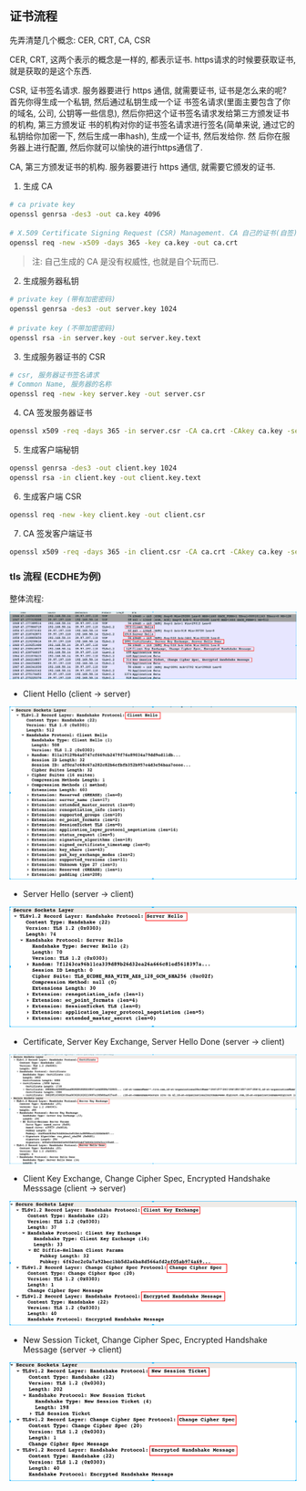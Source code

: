 ## 证书流程

先弄清楚几个概念: CER, CRT, CA, CSR

CER, CRT, 这两个表示的概念是一样的, 都表示证书. https请求的时候要获取证书, 就是获取的是这个东西.

CSR, 证书签名请求. 服务器要进行 https 通信, 就需要证书, 证书是怎么来的呢? 首先你得生成一个私钥, 然后通过私钥生成一个证
书签名请求(里面主要包含了你的域名, 公司, 公钥等一些信息), 然后你把这个证书签名请求发给第三方颁发证书的机构, 第三方颁发证
书的机构对你的证书签名请求进行签名(简单来说, 通过它的私钥给你加密一下, 然后生成一串hash), 生成一个证书, 然后发给你. 然
后你在服务器上进行配置, 然后你就可以愉快的进行https通信了.  

CA, 第三方颁发证书的机构. 服务器要进行 https 通信, 就需要它颁发的证书.

1. 生成 CA

```bash
# ca private key
openssl genrsa -des3 -out ca.key 4096 

# X.509 Certificate Signing Request (CSR) Management. CA 自己的证书(自签)
openssl req -new -x509 -days 365 -key ca.key -out ca.crt
```

> 注: 自己生成的 CA 是没有权威性, 也就是自个玩而已.

2. 生成服务器私钥

```bash
# private key (带有加密密码)
openssl genrsa -des3 -out server.key 1024

# private key (不带加密密码)
openssl rsa -in server.key -out server.key.text
```

3. 生成服务器证书的 CSR

```bash
# csr, 服务器证书签名请求
# Common Name, 服务器的名称
openssl req -new -key server.key -out server.csr
```

4. CA 签发服务器证书

```bash
openssl x509 -req -days 365 -in server.csr -CA ca.crt -CAkey ca.key -set_serial 01 -out server.crt
```

5. 生成客户端秘钥

```bash
openssl genrsa -des3 -out client.key 1024
openssl rsa -in client.key -out client.key.text
```

6. 生成客户端 CSR

```bash
openssl req -new -key client.key -out client.csr
```

7. CA 签发客户端证书

```bash
openssl x509 -req -days 365 -in client.csr -CA ca.crt -CAkey ca.key -set_serial 01 -out client.crt
```


### tls 流程 (ECDHE为例)

整体流程:

![image](/images/https_process.png)

- Client Hello (client -> server)

![image](/images/https_clienthello.png)


- Server Hello (server -> client)

![image](/images/https_serverhello.png)


- Certificate, Server Key Exchange, Server Hello Done (server -> client)

![image](/images/https_certs.png)

- Client Key Exchange, Change Cipher Spec, Encrypted Handshake Messsage (client -> server)

![images](/images/https_clientkey.png)

- New Session Ticket, Change Cipher Spec, Encrypted Handshake Message (server -> client)

![image](/images/https_sessionticket.png)

